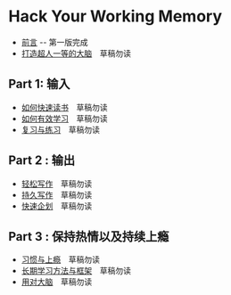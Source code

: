 # Hack Your Working Memory


* [前言](00.md) -- 第一版完成
* [打造超人一等的大脑](01.md)　草稿勿读

## Part 1: 输入

* [如何快速读书](02.md)　草稿勿读
* [如何有效学习](03.md)　草稿勿读
* [复习与练习](04.md)　草稿勿读

## Part 2 : 输出

* [轻松写作](05.md)　草稿勿读
* [持久写作](06.md)　草稿勿读
* [快速企划](07.md)　草稿勿读

## Part 3 : 保持热情以及持续上瘾

* [习惯与上瘾](08.md)　草稿勿读
* [长期学习方法与框架](09.md)　草稿勿读
* [用对大脑](10.md)　草稿勿读
